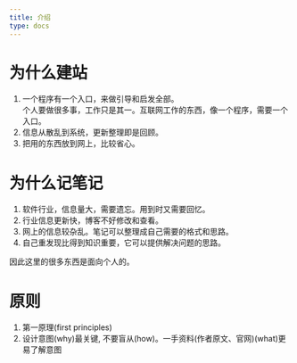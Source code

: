 ```yaml
---
title: 介绍
type: docs
---
```


# 为什么建站
1. 一个程序有一个入口，来做引导和启发全部。<br/>
个人要做很多事，工作只是其一。互联网工作的东西，像一个程序，需要一个入口。
1. 信息从散乱到系统，更新整理即是回顾。
1. 把用的东西放到网上，比较省心。


# 为什么记笔记
1. 软件行业，信息量大，需要遗忘。用到时又需要回忆。
1. 行业信息更新快，博客不好修改和查看。
1. 网上的信息较杂乱。笔记可以整理成自己需要的格式和思路。
1. 自己重发现比得到知识重要，它可以提供解决问题的思路。


因此这里的很多东西是面向个人的。

# 原则
1. 第一原理(first principles)
1. 设计意图(why)最关键, 不要盲从(how)。一手资料(作者原文、官网)(what)更易了解意图
